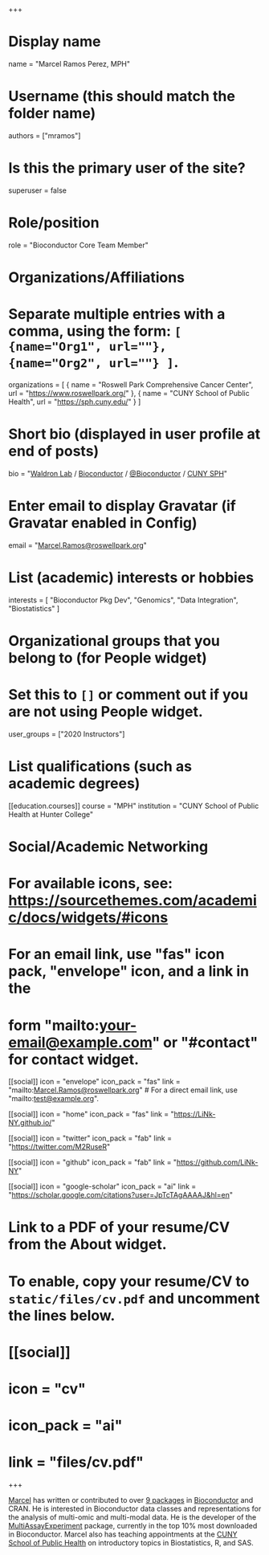 +++
# Display name
name = "Marcel Ramos Perez, MPH"

# Username (this should match the folder name)
authors = ["mramos"]

# Is this the primary user of the site?
superuser = false

# Role/position
role = "Bioconductor Core Team Member"

# Organizations/Affiliations
#   Separate multiple entries with a comma, using the form: `[ {name="Org1", url=""}, {name="Org2", url=""} ]`.
organizations = [ { name = "Roswell Park Comprehensive Cancer Center", url = "https://www.roswellpark.org/" }, { name = "CUNY School of Public Health", url = "https://sph.cuny.edu/" } ]

# Short bio (displayed in user profile at end of posts)
bio = "[Waldron Lab](https://waldronlab.io/) / [Bioconductor](https://bioconductor.org/) / [@Bioconductor](https://twitter.com/Bioconductor) / [CUNY SPH](https://sph.cuny.edu/)"

# Enter email to display Gravatar (if Gravatar enabled in Config)
email = "Marcel.Ramos@roswellpark.org"

# List (academic) interests or hobbies
interests = [
  "Bioconductor Pkg Dev",
  "Genomics",
  "Data Integration",
  "Biostatistics"
]

# Organizational groups that you belong to (for People widget)
#   Set this to `[]` or comment out if you are not using People widget.
user_groups = ["2020 Instructors"]

# List qualifications (such as academic degrees)
[[education.courses]]
  course = "MPH"
  institution = "CUNY School of Public Health at Hunter College"

# Social/Academic Networking
# For available icons, see: https://sourcethemes.com/academic/docs/widgets/#icons
#   For an email link, use "fas" icon pack, "envelope" icon, and a link in the
#   form "mailto:your-email@example.com" or "#contact" for contact widget.

[[social]]
  icon = "envelope"
  icon_pack = "fas"
  link = "mailto:Marcel.Ramos@roswellpark.org"  # For a direct email link, use "mailto:test@example.org".

[[social]]
  icon = "home"
  icon_pack = "fas"
  link = "https://LiNk-NY.github.io/"

[[social]]
  icon = "twitter"
  icon_pack = "fab"
  link = "https://twitter.com/M2RuseR"

[[social]]
  icon = "github"
  icon_pack = "fab"
  link = "https://github.com/LiNk-NY"

[[social]]
  icon = "google-scholar"
  icon_pack = "ai"
  link = "https://scholar.google.com/citations?user=JpTcTAgAAAAJ&hl=en"

# Link to a PDF of your resume/CV from the About widget.
# To enable, copy your resume/CV to `static/files/cv.pdf` and uncomment the lines below.
# [[social]]
#   icon = "cv"
#   icon_pack = "ai"
#   link = "files/cv.pdf"

+++

[Marcel](https://LiNk-NY.github.io/) has written or contributed to over
[9 packages](https://link-ny.github.io/packages/) in
[Bioconductor](https://bioconductor.org) and CRAN.  He is interested in
Bioconductor data classes and representations for the analysis of multi-omic
and multi-modal data. He is the developer of the
[MultiAssayExperiment](https://bioconductor.org/packages/MultiAssayExperiment)
package, currently in the top 10% most downloaded in Bioconductor.
Marcel also has teaching appointments at the
[CUNY School of Public Health](https://sph.cuny.edu) on introductory topics in
Biostatistics, R, and SAS.

